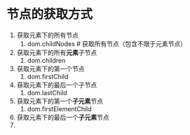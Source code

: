 # 节点的获取方式

1. 获取元素下的所有节点
   1. dom.childNodes # 获取所有节点（包含不限于元素节点）
2. 获取元素下的所有<b>元素</b>子节点
   1. dom.children
3. 获取元素下的第一个节点
   1. dom.firstChild
4. 获取元素下的最后一个子节点
   1. dom.lastChild
5. 获取元素下的第一个<b>子元素</b>节点
   1. dom.firstElementChild
6. 获取元素下的最后一个<B>子元素</b>节点
7.  